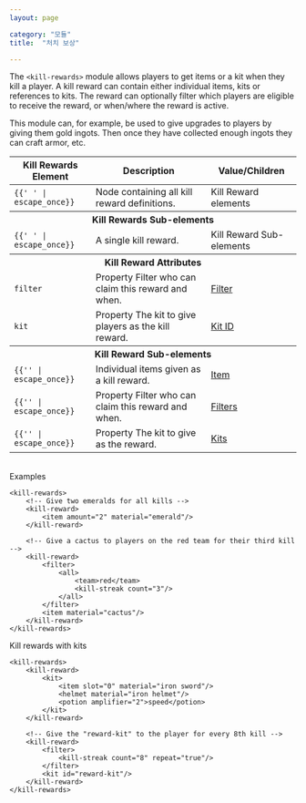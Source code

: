 ```yaml
---
layout: page

category: "모듈"
title:  "처치 보상"

---
```


The `<kill-rewards>` module allows players to get items or a kit when they kill a player.
A kill reward can contain either individual items, kits or references to kits.
The reward can optionally filter which players are eligible to receive the reward, or when/where the reward is active.

This module can, for example, be used to give upgrades to players by giving them gold ingots.
Then once they have collected enough ingots they can craft armor, etc.

<div class='table-responsive'>
  <table class='table table-striped table-condensed'>
    <thead>
      <tr>
        <th>Kill Rewards Element</th>
        <th>Description</th>
        <th>Value/Children</th>
      </tr>
    </thead>
    <tbody>
      <tr>
        <td>
          <span class='highlight'>
            <code>{{'<kill-rewards> </kill-rewards>' | escape_once}}</code>
          </span>
        </td>
        <td>Node containing all kill reward definitions.</td>
        <td>
          <span class='label label-default'>Kill Reward elements</span>
        </td>
      </tr>
      <tr>
        <th colspan='3'>Kill Rewards Sub-elements</th>
      </tr>
      <tr>
        <td>
          <span class='highlight'>
            <code>{{'<kill-reward> </kill-reward>' | escape_once}}</code>
          </span>
        </td>
        <td>
          A single kill reward.
        </td>
        <td>
          <span class='label label-default'>Kill Reward Sub-elements</span>
        </td>
      </tr>
      <tr>
        <th colspan='3'>Kill Reward Attributes</th>
      </tr>
      <tr>
        <td>
          <code>filter</code>
        </td>
        <td>
          <span class='label label-default' title='Can be either this attribute or a sub-element.'>Property</span>
          Filter who can claim this reward and when.
        </td>
        <td>
          <a href='/modules/filters'>Filter</a>
        </td>
      </tr>
      <tr>
        <td>
          <code>kit</code>
        </td>
        <td>
          <span class='label label-default' title='Can be either this attribute or a sub-element.'>Property</span>
          The kit to give players as the kill reward.
        </td>
        <td>
          <a href='/modules/kits'>Kit ID</a>
        </td>
      </tr>
      <tr>
        <th colspan='3'>Kill Reward Sub-elements</th>
      </tr>
      <tr>
        <td>
          <span class='highlight'>
            <code>{{'<item>' | escape_once}}</code>
          </span>
        </td>
        <td>
          Individual items given as a kill reward.
        </td>
        <td>
          <a href='/modules/items'>Item</a>
        </td>
      </tr>
      <tr>
        <td>
          <span class='highlight'>
            <code>{{'<filter>' | escape_once}}</code>
          </span>
        </td>
        <td>
          <span class='label label-default' title='Can be either this sub-element or an attribute.'>Property</span>
          Filter who can claim this reward and when.
        </td>
        <td>
          <a href='/modules/filters'>Filters</a>
        </td>
      </tr>
      <tr>
        <td>
          <span class='highlight'>
            <code>{{'<kit>' | escape_once}}</code>
          </span>
        </td>
        <td>
          <span class='label label-default' title='Can be either this sub-element or an attribute.'>Property</span>
          The kit to give as the reward.
        </td>
        <td>
          <a href='/modules/kits'>Kits</a>
        </td>
      </tr>
    </tbody>
  </table>
</div>
<br/>
Examples

    <kill-rewards>
        <!-- Give two emeralds for all kills -->
        <kill-reward>
            <item amount="2" material="emerald"/>
        </kill-reward>

        <!-- Give a cactus to players on the red team for their third kill -->
        <kill-reward>
            <filter>
                <all>
                    <team>red</team>
                    <kill-streak count="3"/>
                </all>
            </filter>
            <item material="cactus"/>
        </kill-reward>
    </kill-rewards>

Kill rewards with kits

    <kill-rewards>
        <kill-reward>
            <kit>
                <item slot="0" material="iron sword"/>
                <helmet material="iron helmet"/>
                <potion amplifier="2">speed</potion>
            </kit>
        </kill-reward>

        <!-- Give the "reward-kit" to the player for every 8th kill -->
        <kill-reward>
            <filter>
                <kill-streak count="8" repeat="true"/>
            </filter>
            <kit id="reward-kit"/>
        </kill-reward>
    </kill-rewards>
